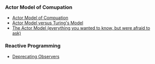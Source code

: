 ### Actor Model of Comupation

* [Actor Model of Compuation](https://docs.google.com/file/d/0Bykigp0x1j92M0p6b0ZWWE9SS3Frb3loV3NKX2sxdw/edit)
* [Actor Model versus Turing's Model](http://what-is-computation.carlhewitt.info/)
* [The Actor Model (everything you wanted to know, but were afraid to ask)](http://channel9.msdn.com/Shows/Going+Deep/Hewitt-Meijer-and-Szyperski-The-Actor-Model-everything-you-wanted-to-know-but-were-afraid-to-ask)

### Reactive Programming

* [Deprecating Observers](http://lampwww.epfl.ch/~imaier/pub/DeprecatingObserversTR2010.pdf)
